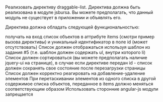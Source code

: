 Реализовать директиву draggable-list. Директива должна быть реализована в модуле jsbursa. Вы можете предполагать, что данный модуль не существует в приложении и объявлять его.

Директива должна обладать следующей функциональностью:

получать на вход список объектов в аттрибуте items (смотри пример вызова директивы) и уникальный идентификатор в поле id (может отсутствовать)
Список должен отображаться используя шаблон из задания #5 (т.е. шаблон должен содержать ul, внутри которого li)
Список должен сортироваться (вы можете предполагать наличие jquery-ui на странице), в случае если директиве передан id - список должен сохранять свое состояние после перезагрузки страницы
Список должен корректно реагировать на добавление-удаление элементов
При перетаскивании элементов из одного списка в другой содержимое списка объектов, переданное в items должно меняться соответствующим образом
Использовать сторонние angular-js модули запрещается